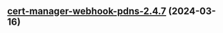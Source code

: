 

## [cert-manager-webhook-pdns-2.4.7](https://github.com/cyr-ius/truenas-charts/compare/cert-manager-webhook-pdns-2.4.6...cert-manager-webhook-pdns-2.4.7) (2024-03-16)

